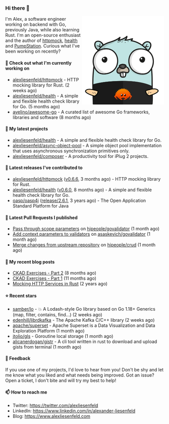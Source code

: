 ### Hi there 👋

<img align="right" src="https://raw.githubusercontent.com/alexliesenfeld/alexliesenfeld/master/assets/gopher.png" width="260">

I'm Alex, a software engineer working on backend with Go, previously Java, while also learning Rust.
I'm an open-source enthusiast and the author of [httpmock](https://github.com/alexliesenfeld/httpmock),
[health](https://github.com/alexliesenfeld/health) and [PumpStation](http://pumpstation-plugin.com). 
Curious what I've been working on recently?

#### 👷 Check out what I'm currently working on

- [alexliesenfeld/httpmock](https://github.com/alexliesenfeld/httpmock) - HTTP mocking library for Rust. (2 weeks ago)
- [alexliesenfeld/health](https://github.com/alexliesenfeld/health) - A simple and flexible health check library for Go. (5 months ago)
- [avelino/awesome-go](https://github.com/avelino/awesome-go) - A curated list of awesome Go frameworks, libraries and software (8 months ago)

#### 🌱 My latest projects

- [alexliesenfeld/health](https://github.com/alexliesenfeld/health) - A simple and flexible health check library for Go.
- [alexliesenfeld/async-object-pool](https://github.com/alexliesenfeld/async-object-pool) - A simple object pool implementation that uses asynchronous synchronization primitives only. 
- [alexliesenfeld/composer](https://github.com/alexliesenfeld/composer) - A productivity tool for iPlug 2 projects.

#### 🔭 Latest releases I've contributed to

- [alexliesenfeld/httpmock](https://github.com/alexliesenfeld/httpmock) ([v0.6.6](https://github.com/alexliesenfeld/httpmock/releases/tag/v0.6.6), 3 months ago) - HTTP mocking library for Rust.
- [alexliesenfeld/health](https://github.com/alexliesenfeld/health) ([v0.6.0](https://github.com/alexliesenfeld/health/releases/tag/v0.6.0), 8 months ago) - A simple and flexible health check library for Go.
- [oasp/oasp4j](https://github.com/oasp/oasp4j) ([release/2.6.1](https://github.com/oasp/oasp4j/releases/tag/release%2F2.6.1), 3 years ago) - The Open Application Standard Platform for Java

#### 🔨 Latest Pull Requests I published

- [Pass through scope parameters](https://github.com/hipeople/govalidator/pull/4) on [hipeople/govalidator](https://github.com/hipeople/govalidator) (1 month ago)
- [Add context parameters to validators](https://github.com/asaskevich/govalidator/pull/473) on [asaskevich/govalidator](https://github.com/asaskevich/govalidator) (1 month ago)
- [Merge changes from upstream repository](https://github.com/hipeople/crud/pull/2) on [hipeople/crud](https://github.com/hipeople/crud) (1 month ago)

#### 📜 My recent blog posts

- [CKAD Exercises - Part 2](https://www.alexliesenfeld.com/posts/ckad-excercises-2/) (8 months ago)
- [CKAD Exercises - Part 1](https://www.alexliesenfeld.com/posts/ckad-excercises-1/) (11 months ago)
- [Mocking HTTP Services in Rust](https://www.alexliesenfeld.com/posts/mocking-http-services-in-rust/) (2 years ago)

#### ⭐ Recent stars

- [samber/lo](https://github.com/samber/lo) - 💥  A Lodash-style Go library based on Go 1.18&#43; Generics (map, filter, contains, find...) (2 weeks ago)
- [edenhill/librdkafka](https://github.com/edenhill/librdkafka) - The Apache Kafka C/C&#43;&#43; library (2 weeks ago)
- [apache/superset](https://github.com/apache/superset) - Apache Superset is a Data Visualization and Data Exploration Platform (1 month ago)
- [jtolio/gls](https://github.com/jtolio/gls) - Goroutine local storage (1 month ago)
- [alicanerdogan/gistr](https://github.com/alicanerdogan/gistr) - A cli tool written in rust to download and upload gists from terminal (1 month ago)

#### 💬 Feedback

If you use one of my projects, I'd love to hear from you! Don't be shy and let me know what you liked
and what needs being improved. Got an issue? Open a ticket, I don't bite and will try my best to help!

#### 📫 How to reach me

- Twitter: https://twitter.com/alexliesenfeld
- LinkedIn: https://www.linkedin.com/in/alexander-liesenfeld
- Blog: https://www.alexliesenfeld.com
